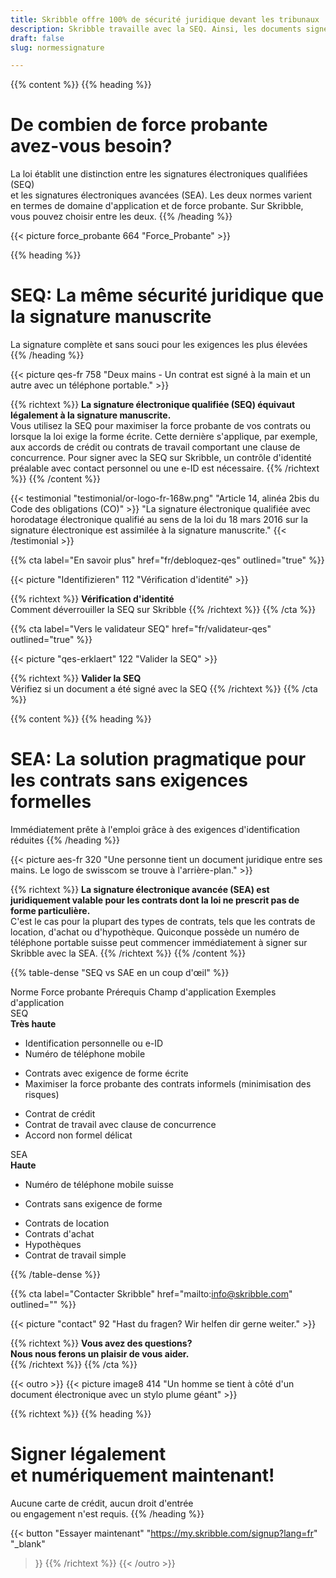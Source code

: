 ```yaml
---
title: Skribble offre 100% de sécurité juridique devant les tribunaux
description: Skribble travaille avec la SEQ. Ainsi, les documents signés avec Skribble sont juridiquement contraignants.
draft: false
slug: normessignature

---
```


{{% content %}}
{{% heading %}}
# De combien de force probante <br class="hide-for-mobile">avez-vous besoin?
La loi établit une distinction entre les signatures électroniques qualifiées (SEQ) <br class="hide-for-mobile">et les signatures électroniques avancées (SEA). Les deux normes varient <br class="hide-for-mobile">en termes de domaine d'application et de force probante. 
Sur Skribble, vous pouvez choisir entre les deux.
{{% /heading %}}

{{< picture force_probante 664 "Force_Probante" >}}

{{% heading %}}
# SEQ: La même sécurité juridique que la signature manuscrite
La signature complète et sans souci pour les exigences les plus élevées
{{% /heading %}}

{{< picture qes-fr 758 "Deux mains - Un contrat est signé à la main et un autre avec un téléphone portable." >}}

{{% richtext %}}
**La signature électronique qualifiée (SEQ) équivaut légalement à la signature manuscrite.**<br>
Vous utilisez la SEQ pour maximiser la force probante de vos contrats ou lorsque la loi exige la forme écrite. 
Cette dernière s'applique, par exemple, aux accords de crédit ou contrats de travail comportant une clause de concurrence. 
Pour signer avec la SEQ sur Skribble, un contrôle d'identité préalable avec contact personnel ou une e-ID est nécessaire.
{{% /richtext %}}
{{% /content %}}

[//]: # (--------------------------------------------------------------------------------------------------------------)

{{< testimonial "testimonial/or-logo-fr-168w.png" "Article 14, alinéa 2bis du Code des obligations (CO)" >}}
"La signature électronique qualifiée avec horodatage électronique qualifié au sens de la loi du 18 mars 2016 sur la signature électronique est assimilée à la signature manuscrite."
{{< /testimonial >}}

[//]: # (--------------------------------------------------------------------------------------------------------------)

{{% cta
  label="En savoir plus"
  href="fr/debloquez-qes"
  outlined="true"
%}}

{{< picture "Identifizieren" 112 "Vérification d'identité" >}}

{{% richtext %}}
**Vérification d'identité**<br>
Comment déverrouiller la SEQ sur Skribble
{{% /richtext %}}
{{% /cta %}}


{{% cta
  label="Vers le validateur SEQ"
  href="fr/validateur-qes"
  outlined="true"
%}}

{{< picture "qes-erklaert" 122 "Valider la SEQ" >}}

{{% richtext %}}
**Valider la SEQ**<br>
Vérifiez si un document a été signé avec la SEQ
{{% /richtext %}}
{{% /cta %}}

[//]: # (--------------------------------------------------------------------------------------------------------------)


{{% content %}}
{{% heading %}}
# SEA: La solution pragmatique pour les contrats sans exigences formelles
Immédiatement prête à l'emploi grâce à des exigences d'identification réduites
{{% /heading %}}

{{< picture aes-fr 320 "Une personne tient un document juridique entre ses mains. Le logo de swisscom se trouve à l'arrière-plan." >}}

{{% richtext %}}
**La signature électronique avancée (SEA) est juridiquement valable pour les contrats dont la loi ne prescrit pas de forme particulière.**<br>
C'est le cas pour la plupart des types de contrats, tels que les contrats de location, d'achat ou d'hypothèque. Quiconque possède un numéro de téléphone portable suisse peut commencer immédiatement à signer sur Skribble avec la SEA.
{{% /richtext %}}
{{% /content %}}

{{% table-dense "SEQ vs SAE en un coup d'œil" %}}

<thead>
<tr>
<th>Norme</th>
<th>Force probante</th>
<th>Prérequis</th>
<th>Champ d'application	</th>
<th>Exemples d'application</th>
</tr>
</thead>

<tbody>
<tr>
<td><div class="icon-qes">SEQ</div></td>
<td><strong>Très haute</strong></td>
<td><ul><li>Identification personnelle ou e-ID</li><li>Numéro de téléphone mobile</li></ul></td>
<td><ul><li>Contrats avec exigence de forme écrite</li><li>Maximiser la force probante des contrats informels (minimisation des risques)</li></ul></td>
<td><ul><li>Contrat de crédit</li><li>Contrat de travail avec clause de concurrence</li><li>Accord non formel délicat</li></ul></td>
</tr>

<tr>
<td><div class="icon-fes">SEA</div></td>
<td><strong>Haute</strong></td>
<td><ul><li>Numéro de téléphone mobile suisse</li></ul></td>
<td><ul><li>Contrats sans exigence de forme</li></ul></td>
<td><ul><li>Contrats de location</li><li>Contrats d'achat</li><li>Hypothèques</li><li>Contrat de travail simple</li></ul></td>
</tr>
</tbody>

{{% /table-dense %}}

[//]: # (--------------------------------------------------------------------------------------------------------------)

{{% cta
  label="Contacter Skribble"
  href="mailto:info@skribble.com"
  outlined=""
%}}

{{< picture "contact" 92 "Hast du fragen? Wir helfen dir gerne weiter." >}}

{{% richtext %}}
**Vous avez des questions? <br class="hide-for-mobile">Nous nous ferons un plaisir de vous aider.**<br>
{{% /richtext %}}
{{% /cta %}}


[//]: # (--------------------------------------------------------------------------------------------------------------)

{{< outro >}}
{{< picture image8 414 "Un homme se tient à côté d'un document électronique avec un stylo plume géant" >}}

{{% richtext %}}
{{% heading %}}
# Signer légalement <br class="hide-for-mobile">et numériquement maintenant!
Aucune carte de crédit, aucun droit d'entrée <br class="hide-for-mobile">ou engagement n'est requis.
{{% /heading %}}

{{< button
  "Essayer maintenant"
  "https://my.skribble.com/signup?lang=fr"
  "_blank"
>}}
{{% /richtext %}}
{{< /outro >}}
